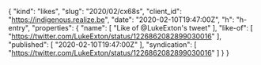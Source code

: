 {
  "kind": "likes",
  "slug": "2020/02/cx68s",
  "client_id": "https://indigenous.realize.be",
  "date": "2020-02-10T19:47:00Z",
  "h": "h-entry",
  "properties": {
    "name": [
      "Like of @LukeExton's tweet"
    ],
    "like-of": [
      "https://twitter.com/LukeExton/status/1226862082899030016"
    ],
    "published": [
      "2020-02-10T19:47:00Z"
    ],
    "syndication": [
      "https://twitter.com/LukeExton/status/1226862082899030016"
    ]
  }
}
